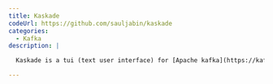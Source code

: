 ```yaml
---
title: Kaskade
codeUrl: https://github.com/sauljabin/kaskade
categories:
  - Kafka
description: |

  Kaskade is a tui (text user interface) for [Apache kafka](https://kafka.apache.org/).

---
```


